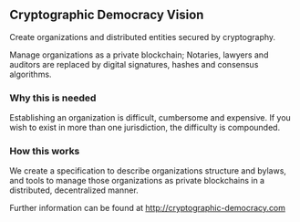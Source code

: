 ## Cryptographic Democracy Vision ##
Create organizations and distributed entities secured by cryptography.

Manage organizations as a private blockchain; Notaries, lawyers and auditors are replaced by digital signatures, hashes and consensus algorithms.

### Why this is needed ###
Establishing an organization is difficult, cumbersome and expensive. If you wish to exist in more than one jurisdiction, the difficulty is compounded.

### How this works ###
We create a specification to describe organizations structure and bylaws, and tools to manage those organizations as private blockchains in a distributed, decentralized manner.




Further information can be found at <http://cryptographic-democracy.com>
